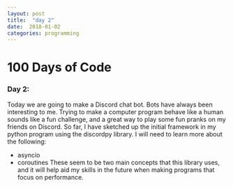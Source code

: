 ```yaml
---
layout: post
title:  "day 2"
date:  2018-01-02
categories: programming
---
```

# 100 Days of Code

### Day 2:
Today we are going to make a Discord chat bot. Bots have always been
interesting to me.
Trying to make a computer program behave like a human sounds like a fun
challenge, and a great way to play some fun pranks on my friends on Discord.
So far, I have sketched up the initial framework in my python program using the
discordpy library. I will need to learn more about the following:
- asyncio
- coroutines
These seem to be two main concepts that this library uses, and it will help aid
my skills in the future when making programs that focus on performance.
